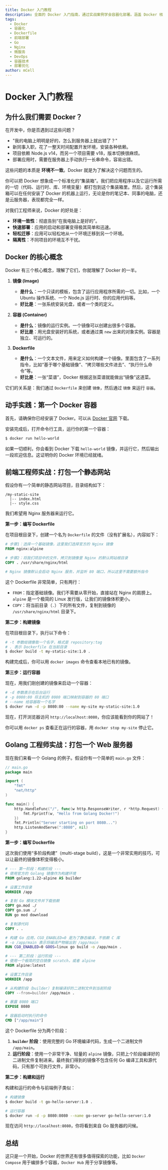 ```yaml
---
title: Docker 入门教程
description: 全面的 Docker 入门指南，通过实战案例学会容器化部署。涵盖 Docker 核心概念、Dockerfile 编写、静态网站部署、Go 服务器容器化等内容，帮助前端和后端工程师快速掌握容器技术。
tags:
  - Docker
  - 容器化
  - Dockerfile
  - 前端部署
  - Go
  - Nginx
  - 微服务
  - DevOps
  - 容器技术
  - 部署优化
author: mCell
---
```


<VideoEmbed
    url="https://www.bilibili.com/video/BV1VTruYsEYg"
    title="原子能 - 为什么程序员都应该学用容器技术【让编程再次伟大#26】"
    />

# **Docker 入门教程**

## **为什么我们需要 Docker？**

在开发中，你是否遇到过这些问题？

- "我的电脑上明明是好的，怎么到服务器上就出错了？"
- 新同事入职，花了一整天时间配置开发环境，安装各种依赖。
- 项目依赖 Node.js v14，而另一个项目需要 v18，版本切换很麻烦。
- 部署应用时，需要在服务器上手动执行一长串命令，容易出错。

这些问题的本质是 **环境不一致**。Docker 就是为了解决这个问题而生的。

你可以把 Docker 想象成一个标准化的“集装箱”。我们把应用程序以及它运行所需的一切（代码、运行时、库、环境变量）都打包到这个集装箱里。然后，这个集装箱可以在任何安装了 Docker 的机器上运行，无论是你的笔记本、同事的电脑，还是云服务器，表现都完全一样。

对我们工程师来说，Docker 的好处是：

- **环境一致性**：彻底告别“在我电脑上是好的”。
- **快速部署**：应用的启动和部署变得极其简单和迅速。
- **轻松迁移**：应用可以轻松地从一个环境迁移到另一个环境。
- **隔离性**：不同项目的环境互不干扰。

## **Docker 的核心概念**

Docker 有三个核心概念，理解了它们，你就理解了 Docker 的一半。

1.  **镜像 (Image)**

    - **是什么**：一个只读的模板，包含了运行应用程序所需的一切。比如，一个 Ubuntu 操作系统、一个 Node.js 运行时、你的应用代码等。
    - **好比是**：一张系统安装光盘，或者一个类的定义。

2.  **容器 (Container)**

    - **是什么**：镜像的运行实例。一个镜像可以创建出很多个容器。
    - **好比是**：用光盘安装好的系统，或者通过类 `new` 出来的对象实例。容器是独立、可运行的。

3.  **Dockerfile**

    - **是什么**：一个文本文件，用来定义如何构建一个镜像。里面包含了一系列指令，比如“基于哪个基础镜像”、“拷贝哪些文件进去”、“执行什么命令”等。
    - **好比是**：一张“菜谱”，Docker 根据这张菜谱就能做出“镜像”这道菜。

它们的关系是：我们通过 `Dockerfile` 来创建 `镜像`，然后通过 `镜像` 来运行 `容器`。

## **动手实践：第一个 Docker 容器**

首先，请确保你已经安装了 Docker。可以从 [Docker 官网](https://www.docker.com/products/docker-desktop/) 下载。

安装完成后，打开命令行工具，运行你的第一个容器：

```bash
$ docker run hello-world
```

如果一切顺利，你会看到 Docker 下载 `hello-world` 镜像，并运行它，然后输出一段欢迎信息。这证明你的 Docker 环境已经就绪。

## **前端工程师实战：打包一个静态网站**

假设你有一个简单的静态网站项目，目录结构如下：

```
/my-static-site
  |-- index.html
  |-- style.css
```

我们希望用 Nginx 服务器来运行它。

**第一步：编写 Dockerfile**

在项目根目录下，创建一个名为 `Dockerfile` 的文件（没有扩展名），内容如下：

```dockerfile
# 步骤1：选择一个基础镜像，这里我们选择官方的 Nginx 镜像
FROM nginx:alpine

# 步骤2：将我们项目中的文件，拷贝到镜像里 Nginx 的默认网站根目录
COPY . /usr/share/nginx/html

# Nginx 镜像默认会启动 Nginx 服务，并监听 80 端口，所以这里不需要额外指令
```

这个 Dockerfile 非常简单，只有两行：

- `FROM`：指定基础镜像。我们不需要从零开始，直接站在 Nginx 的肩膀上。`alpine` 是一个极简的 Linux 发行版，让我们的镜像体积更小。
- `COPY`：将当前目录（`.`）下的所有文件，复制到镜像的 `/usr/share/nginx/html` 目录下。

**第二步：构建镜像**

在项目根目录下，执行以下命令：

```bash
# -t 参数给镜像取一个名字，格式是 repository:tag
# . 表示 Dockerfile 在当前目录
$ docker build -t my-static-site:1.0 .
```

构建完成后，你可以用 `docker images` 命令查看本地已有的镜像。

**第三步：运行容器**

现在，用我们刚创建的镜像来启动一个容器：

```bash
# -d 参数表示在后台运行
# -p 8080:80 将主机的 8080 端口映射到容器的 80 端口
# --name 给容器取一个名字
$ docker run -d -p 8080:80 --name my-site my-static-site:1.0
```

现在，打开浏览器访问 `http://localhost:8080`，你应该能看到你的网站了！

你可以用 `docker ps` 查看正在运行的容器，用 `docker stop my-site` 停止它。

## **Golang 工程师实战：打包一个 Web 服务器**

现在我们来看一个 Golang 的例子。假设你有一个简单的 `main.go` 文件：

```go
// main.go
package main

import (
	"fmt"
	"net/http"
)

func main() {
	http.HandleFunc("/", func(w http.ResponseWriter, r *http.Request) {
		fmt.Fprintf(w, "Hello from Golang Docker!")
	})
	fmt.Println("Server starting on port 8080...")
	http.ListenAndServe(":8080", nil)
}
```

**第一步：编写 Dockerfile**

这次我们使用“多阶段构建”（multi-stage build），这是一个非常实用的技巧，可以让最终的镜像体积变得极小。

```dockerfile
# --- 第一阶段：构建阶段 ---
# 使用官方的 Golang 镜像作为构建环境
FROM golang:1.22-alpine AS builder

# 设置工作目录
WORKDIR /app

# 复制 Go 模块文件并下载依赖
COPY go.mod ./
COPY go.sum ./
RUN go mod download

# 复制源代码
COPY . .

# 构建 Go 应用，CGO_ENABLED=0 是为了静态编译，不依赖 C 库
# -o /app/main 表示将编译产物输出到 /app/main
RUN CGO_ENABLED=0 GOOS=linux go build -o /app/main .

# --- 第二阶段：运行阶段 ---
# 使用一个极简的空白镜像 scratch，或者 alpine
FROM alpine:latest

# 设置工作目录
WORKDIR /app

# 从构建阶段（builder）复制编译好的二进制文件到当前阶段
COPY --from=builder /app/main .

# 暴露 8080 端口
EXPOSE 8080

# 容器启动时执行的命令
CMD ["/app/main"]
```

这个 Dockerfile 分为两个阶段：

1.  **`builder` 阶段**：使用完整的 Go 环境编译代码，生成一个二进制文件 `/app/main`。
2.  **运行阶段**：使用一个非常干净、轻量的 `alpine` 镜像，只把上个阶段编译好的二进制文件复制进来。最终我们得到的镜像不包含任何 Go 编译工具和源代码，只有那个可执行文件，非常小。

**第二步：构建和运行**

构建和运行的命令与前端例子类似：

```bash
# 构建镜像
$ docker build -t go-hello-server:1.0 .

# 运行容器
$ docker run -d -p 8080:8080 --name go-server go-hello-server:1.0
```

现在访问 `http://localhost:8080`，你将看到来自 Go 服务器的问候。

## **总结**

这只是一个开始，Docker 的世界还有很多值得探索的功能，比如 `Docker Compose` 用于编排多个容器，`Docker Hub` 用于分享镜像等。
